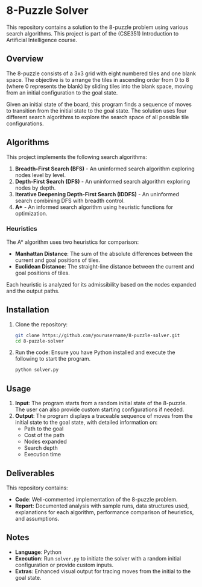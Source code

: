 
# 8-Puzzle Solver

This repository contains a solution to the 8-puzzle problem using various search algorithms. This project is part of the (CSE351) Introduction to Artificial Intelligence course.

## Overview

The 8-puzzle consists of a 3x3 grid with eight numbered tiles and one blank space. The objective is to arrange the tiles in ascending order from 0 to 8 (where 0 represents the blank) by sliding tiles into the blank space, moving from an initial configuration to the goal state.

Given an initial state of the board, this program finds a sequence of moves to transition from the initial state to the goal state. The solution uses four different search algorithms to explore the search space of all possible tile configurations.

## Algorithms

This project implements the following search algorithms:

1. **Breadth-First Search (BFS)** - An uninformed search algorithm exploring nodes level by level.
2. **Depth-First Search (DFS)** - An uninformed search algorithm exploring nodes by depth.
3. **Iterative Deepening Depth-First Search (IDDFS)** - An uninformed search combining DFS with breadth control.
4. **A\*** - An informed search algorithm using heuristic functions for optimization.

### Heuristics

The A\* algorithm uses two heuristics for comparison:
- **Manhattan Distance**: The sum of the absolute differences between the current and goal positions of tiles.
- **Euclidean Distance**: The straight-line distance between the current and goal positions of tiles.

Each heuristic is analyzed for its admissibility based on the nodes expanded and the output paths.

## Installation

1. Clone the repository:
   ```bash
   git clone https://github.com/yourusername/8-puzzle-solver.git
   cd 8-puzzle-solver
   ```

2. Run the code:
   Ensure you have Python installed and execute the following to start the program.
   ```bash
   python solver.py
   ```

## Usage

1. **Input**: The program starts from a random initial state of the 8-puzzle. The user can also provide custom starting configurations if needed.
2. **Output**: The program displays a traceable sequence of moves from the initial state to the goal state, with detailed information on:
   - Path to the goal
   - Cost of the path
   - Nodes expanded
   - Search depth
   - Execution time

## Deliverables

This repository contains:

- **Code**: Well-commented implementation of the 8-puzzle problem.
- **Report**: Documented analysis with sample runs, data structures used, explanations for each algorithm, performance comparison of heuristics, and assumptions.

## Notes

- **Language**: Python
- **Execution**: Run `solver.py` to initiate the solver with a random initial configuration or provide custom inputs.
- **Extras**: Enhanced visual output for tracing moves from the initial to the goal state.
